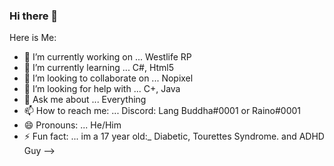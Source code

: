 ### Hi there 👋
Here is Me: 
- 🔭 I’m currently working on ... Westlife RP
- 🌱 I’m currently learning ... C#, Html5
- 👯 I’m looking to collaborate on ... Nopixel
- 🤔 I’m looking for help with ... C+, Java
- 💬 Ask me about ... Everything
- 📫 How to reach me: ... Discord: Lang Buddha#0001 or Raino#0001
- 😄 Pronouns: ... He/Him
- ⚡ Fun fact: ... im a 17 year old:_ Diabetic, Tourettes Syndrome. and ADHD Guy
-->
